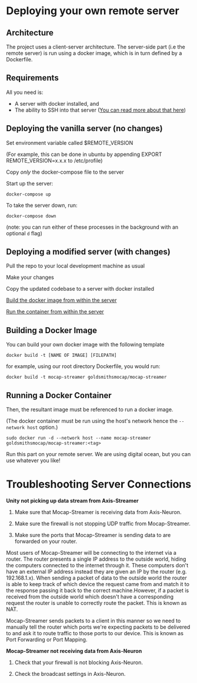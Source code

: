 # Deploying your own remote server

## Architecture

The project uses a client-server architecture. The server-side part (i.e the remote server) is run using a docker image, which is in turn defined by a Dockerfile.

## Requirements

All you need is:
- A server with docker installed, and 
- The ability to SSH into that server ([You can read more about that here](https://www.digitalocean.com/community/tutorials/how-to-use-ssh-to-connect-to-a-remote-server))

## Deploying the vanilla server (no changes)

Set environment variable called $REMOTE_VERSION

(For example, this can be done in ubuntu by appending EXPORT REMOTE_VERSION=x.x.x to /etc/profile)

Copy *only* the docker-compose file to the server

Start up the server:

```docker-compose up```

To take the server down, run:

```docker-compose down```

(note: you can run either of these processes in the background with an optional ```d``` flag)

## Deploying a modified server (with changes)

Pull the repo to your local development machine as usual

Make your changes

Copy the updated codebase to a server with docker installed

[Build the docker image from within the server](https://github.com/goldsmocap/mocap-streamer/tree/main/remote/README.md#building-a-docker-image)

[Run the container from within the server](https://github.com/goldsmocap/mocap-streamer/tree/main/remote/README.md#running-a-docker-container)


## Building a Docker Image

You can build your own docker image with the following template

`docker build -t [NAME OF IMAGE] [FILEPATH]`

for example, using our root directory Dockerfile, you would run:

`docker build -t mocap-streamer goldsmithsmocap/mocap-streamer`

## Running a Docker Container

Then, the resultant image must be referenced to run a docker image.

(The docker container must be run using the host's network hence the `--network host` option.)

`sudo docker run -d --network host --name mocap-streamer goldsmithsmocap/mocap-streamer:<tag>`

Run this part on your remote server. We are using digital ocean, but you can use whatever you like!

# Troubleshooting Server Connections

**Unity not picking up data stream from Axis-Streamer**

1. Make sure that Mocap-Streamer is receiving data from Axis-Neuron.

2. Make sure the firewall is not stopping UDP traffic from Mocap-Streamer.
   
3. Make sure the ports that Mocap-Streamer is sending data to are forwarded on your router.

Most users of Mocap-Streamer will be connecting to the internet via a router. The router presents
a single IP address to the outside world, hiding the computers connected to the internet through it.
These computers don't have an external IP address instead they are given an IP by the router (e.g. 192.168.1.x). When sending a packet of data to the outside world the router is able to keep track of which
device the request came from and match it to the response passing it back to the correct machine.However, if a packet is received from the outside world which doesn't have a corresponding request the
router is unable to correctly route the packet. This is known as NAT.

Mocap-Streamer sends packets to a client in this manner so we need to manually tell the router which
ports we're expecting packets to be delivered to and ask it to route traffic to those ports to our
device. This is known as Port Forwarding or Port Mapping.


**Mocap-Streamer not receiving data from Axis-Neuron**

1. Check that your firewall is not blocking Axis-Neuron.

2. Check the broadcast settings in Axis-Neuron. 
